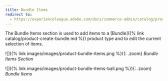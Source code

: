 ```yaml
---
title: Bundle Items
redirect to:
  - https://experienceleague.adobe.com/docs/commerce-admin/catalog/products/types/product-create-bundle.html#step-5%3A-add-the-bundle-items
---
```


The Bundle Items section is used to add items to a [Bundle]({% link catalog/product-create-bundle.md %}) product type and to edit the current selection of items.

![]({% link images/images/product-bundle-items.png %}){: .zoom}
_Bundle Items Section_

![]({% link images/images/product-bundle-items-ball.png %}){: .zoom}
_Bundle Items_
